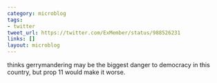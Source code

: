 ```yaml
---
category: microblog
tags:
- twitter
tweet_url: https://twitter.com/ExMember/status/988526231
links: []
layout: microblog
---
```

thinks gerrymandering may be the biggest danger to democracy in this country, but prop 11 would make it worse.
